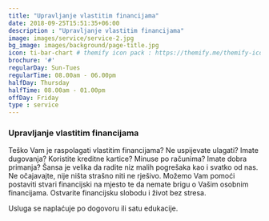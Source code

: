 ```yaml
---
title: "Upravljanje vlastitim financijama"
date: 2018-09-25T15:51:35+06:00
description : "Upravljanje vlastitim financijama"
image: images/service/service-2.jpg
bg_image: images/background/page-title.jpg
icon: ti-bar-chart # themify icon pack : https://themify.me/themify-icons
brochure: '#'
regularDay: Sun-Tues
regularTime: 08.00am - 06.00pm
halfDay: Thursday
halfTime: 08.00am - 01.00pm
offDay: Friday
type : service
---
```


### Upravljanje vlastitim financijama

Teško Vam je raspolagati vlastitim financijama?  Ne uspijevate ulagati? Imate dugovanja? Koristite kreditne kartice? Minuse po računima? Imate dobra primanja? Šansa je velika da radite niz malih pogrešaka kao i svatko od nas. Ne očajavajte, nije ništa strašno niti ne rješivo. Možemo Vam pomoći postaviti stvari financijski na mjesto te da nemate brigu o Vašim osobnim financijama. Ostvarite financijsku slobodu i život bez stresa.

Usluga se naplaćuje po dogovoru ili satu edukacije.
